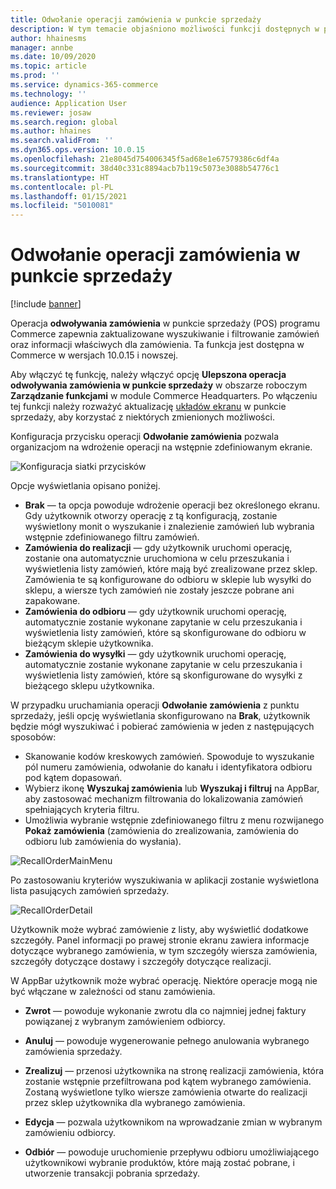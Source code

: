 ```yaml
---
title: Odwołanie operacji zamówienia w punkcie sprzedaży
description: W tym temacie objaśniono możliwości funkcji dostępnych w przypadku ulepszonych stron wycofywania zamówień w punkcie sprzedaży.
author: hhainesms
manager: annbe
ms.date: 10/09/2020
ms.topic: article
ms.prod: ''
ms.service: dynamics-365-commerce
ms.technology: ''
audience: Application User
ms.reviewer: josaw
ms.search.region: global
ms.author: hhaines
ms.search.validFrom: ''
ms.dyn365.ops.version: 10.0.15
ms.openlocfilehash: 21e8045d754006345f5ad68e1e67579386c6df4a
ms.sourcegitcommit: 38d40c331c8894acb7b119c5073e3088b54776c1
ms.translationtype: HT
ms.contentlocale: pl-PL
ms.lasthandoff: 01/15/2021
ms.locfileid: "5010081"
---
```

# <a name="recall-order-operation-in-pos"></a>Odwołanie operacji zamówienia w punkcie sprzedaży

[!include [banner](includes/banner.md)]

Operacja **odwoływania zamówienia** w punkcie sprzedaży (POS) programu Commerce zapewnia zaktualizowane wyszukiwanie i filtrowanie zamówień oraz informacji właściwych dla zamówienia. Ta funkcja jest dostępna w Commerce w wersjach 10.0.15 i nowszej.

Aby włączyć tę funkcję, należy włączyć opcję **Ulepszona operacja odwoływania zamówienia w punkcie sprzedaży** w obszarze roboczym **Zarządzanie funkcjami** w module Commerce Headquarters. Po włączeniu tej funkcji należy rozważyć aktualizację [układów ekranu](pos-screen-layouts.md) w punkcie sprzedaży, aby korzystać z niektórych zmienionych możliwości.

Konfiguracja przycisku operacji **Odwołanie zamówienia** pozwala organizacjom na wdrożenie operacji na wstępnie zdefiniowanym ekranie.

![Konfiguracja siatki przycisków](media/recallorderbuttongrid.png)

Opcje wyświetlania opisano poniżej.
- **Brak** — ta opcja powoduje wdrożenie operacji bez określonego ekranu. Gdy użytkownik otworzy operację z tą konfiguracją, zostanie wyświetlony monit o wyszukanie i znalezienie zamówień lub wybrania wstępnie zdefiniowanego filtru zamówień.
- **Zamówienia do realizacji** — gdy użytkownik uruchomi operację, zostanie ona automatycznie uruchomiona w celu przeszukania i wyświetlenia listy zamówień, które mają być zrealizowane przez sklep. Zamówienia te są konfigurowane do odbioru w sklepie lub wysyłki do sklepu, a wiersze tych zamówień nie zostały jeszcze pobrane ani zapakowane.
- **Zamówienia do odbioru** — gdy użytkownik uruchomi operację, automatycznie zostanie wykonane zapytanie w celu przeszukania i wyświetlenia listy zamówień, które są skonfigurowane do odbioru w bieżącym sklepie użytkownika.
- **Zamówienia do wysyłki** — gdy użytkownik uruchomi operację, automatycznie zostanie wykonane zapytanie w celu przeszukania i wyświetlenia listy zamówień, które są skonfigurowane do wysyłki z bieżącego sklepu użytkownika.

W przypadku uruchamiania operacji **Odwołanie zamówienia** z punktu sprzedaży, jeśli opcję wyświetlania skonfigurowano na **Brak**, użytkownik będzie mógł wyszukiwać i pobierać zamówienia w jeden z następujących sposobów:
- Skanowanie kodów kreskowych zamówień. Spowoduje to wyszukanie pól numeru zamówienia, odwołanie do kanału i identyfikatora odbioru pod kątem dopasowań.
- Wybierz ikonę **Wyszukaj zamówienia** lub **Wyszukaj i filtruj** na AppBar, aby zastosować mechanizm filtrowania do lokalizowania zamówień spełniających kryteria filtru.
- Umożliwia wybranie wstępnie zdefiniowanego filtru z menu rozwijanego **Pokaż zamówienia** (zamówienia do zrealizowania, zamówienia do odbioru lub zamówienia do wysłania).

![RecallOrderMainMenu](media/recallordermain.png)

Po zastosowaniu kryteriów wyszukiwania w aplikacji zostanie wyświetlona lista pasujących zamówień sprzedaży.

![RecallOrderDetail](media/orderrecalldetail.png)

Użytkownik może wybrać zamówienie z listy, aby wyświetlić dodatkowe szczegóły. Panel informacji po prawej stronie ekranu zawiera informacje dotyczące wybranego zamówienia, w tym szczegóły wiersza zamówienia, szczegóły dotyczące dostawy i szczegóły dotyczące realizacji.

W AppBar użytkownik może wybrać operację. Niektóre operacje mogą nie być włączane w zależności od stanu zamówienia.

- **Zwrot** — powoduje wykonanie zwrotu dla co najmniej jednej faktury powiązanej z wybranym zamówieniem odbiorcy.

- **Anuluj** — powoduje wygenerowanie pełnego anulowania wybranego zamówienia sprzedaży.

- **Zrealizuj** — przenosi użytkownika na stronę realizacji zamówienia, która zostanie wstępnie przefiltrowana pod kątem wybranego zamówienia. Zostaną wyświetlone tylko wiersze zamówienia otwarte do realizacji przez sklep użytkownika dla wybranego zamówienia.

- **Edycja** — pozwala użytkownikom na wprowadzanie zmian w wybranym zamówieniu odbiorcy.

- **Odbiór** — powoduje uruchomienie przepływu odbioru umożliwiającego użytkownikowi wybranie produktów, które mają zostać pobrane, i utworzenie transakcji pobrania sprzedaży.

